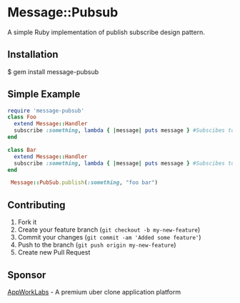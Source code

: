 # Message::Pubsub

A simple Ruby implementation of publish subscribe design pattern.

## Installation
$ gem install message-pubsub

## Simple Example
```ruby
require 'message-pubsub'
class Foo
  extend Message::Handler
  subscribe :something, lambda { |message| puts message } #Subscibes to event something
end

class Bar
  extend Message::Handler
  subscribe :something, lambda { |message| puts message } #Subscibes to same event something
end

 Message::PubSub.publish(:something, "foo bar")
```

## Contributing

1. Fork it
2. Create your feature branch (`git checkout -b my-new-feature`)
3. Commit your changes (`git commit -am 'Added some feature'`)
4. Push to the branch (`git push origin my-new-feature`)
5. Create new Pull Request

## Sponsor

[AppWorkLabs](http://www.appworklabs.com) - A premium uber clone application platform


